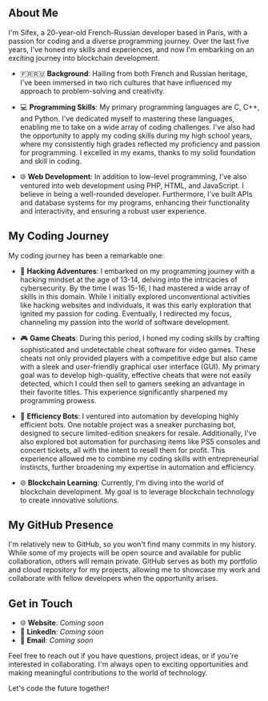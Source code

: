 ## About Me

I'm Sifex, a 20-year-old French-Russian developer based in Paris, with a passion for coding and a diverse programming journey. Over the last five years, I've honed my skills and experiences, and now I'm embarking on an exciting journey into blockchain development.

- 🇫🇷🇷🇺 **Background**: Hailing from both French and Russian heritage, I've been immersed in two rich cultures that have influenced my approach to problem-solving and creativity.

- 💻 **Programming Skills**: My primary programming languages are C, C++, and Python. I've dedicated myself to mastering these languages, enabling me to take on a wide array of coding challenges. I've also had the opportunity to apply my coding skills during my high school years, where my consistently high grades reflected my proficiency and passion for programming. I excelled in my exams, thanks to my solid foundation and skill in coding.

- 🌐 **Web Development**: In addition to low-level programming, I've also ventured into web development using PHP, HTML, and JavaScript. I believe in being a well-rounded developer. Furthermore, I've built APIs and database systems for my programs, enhancing their functionality and interactivity, and ensuring a robust user experience.
  
## My Coding Journey

My coding journey has been a remarkable one:

- 🚀 **Hacking Adventures**: I embarked on my programming journey with a hacking mindset at the age of 13-14, delving into the intricacies of cybersecurity. By the time I was 15-16, I had mastered a wide array of skills in this domain. While I initially explored unconventional activities like hacking websites and individuals, it was this early exploration that ignited my passion for coding. Eventually, I redirected my focus, channeling my passion into the world of software development.

- 🎮 **Game Cheats**: During this period, I honed my coding skills by crafting sophisticated and undetectable cheat software for video games. These cheats not only provided players with a competitive edge but also came with a sleek and user-friendly graphical user interface (GUI). My primary goal was to develop high-quality, effective cheats that were not easily detected, which I could then sell to gamers seeking an advantage in their favorite titles. This experience significantly sharpened my programming prowess.

- 🤖 **Efficiency Bots**: I ventured into automation by developing highly efficient bots. One notable project was a sneaker purchasing bot, designed to secure limited-edition sneakers for resale. Additionally, I've also explored bot automation for purchasing items like PS5 consoles and concert tickets, all with the intent to resell them for profit. This experience allowed me to combine my coding skills with entrepreneurial instincts, further broadening my expertise in automation and efficiency.

- 🌐 **Blockchain Learning**: Currently, I'm diving into the world of blockchain development. My goal is to leverage blockchain technology to create innovative solutions. 

## My GitHub Presence

I'm relatively new to GitHub, so you won't find many commits in my history. While some of my projects will be open source and available for public collaboration, others will remain private. GitHub serves as both my portfolio and cloud repository for my projects, allowing me to showcase my work and collaborate with fellow developers when the opportunity arises.

## Get in Touch

- 🌐 **Website**: *Coming soon*
- 💼 **LinkedIn**: *Coming soon*
- 📧 **Email**: *Coming soon*

Feel free to reach out if you have questions, project ideas, or if you're interested in collaborating. I'm always open to exciting opportunities and making meaningful contributions to the world of technology.

Let's code the future together!
<!--- 
[Banner Image](https://placekitten.com/1000/300)
[Your Personal Website](https://your-website.com) 
 [Your LinkedIn Profile](https://www.linkedin.com/in/your-profile/)
 [Your Email Address](mailto:your.email@example.com) ---!>
